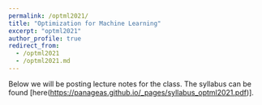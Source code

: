 ```yaml
---
permalink: /optml2021/
title: "Optimization for Machine Learning"
excerpt: "optml2021"
author_profile: true
redirect_from: 
  - /optml2021
  - /optml2021.md
---
```

Below we will be posting lecture notes for the class. The syllabus can be found [here(https://panageas.github.io/_pages/syllabus_optml2021.pdf)].
